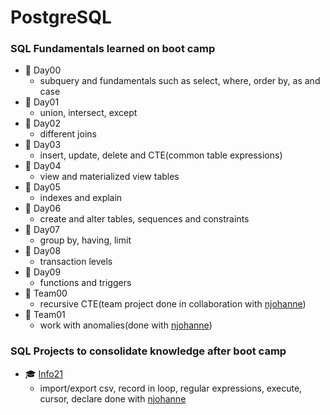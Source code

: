 # PostgreSQL
### SQL Fundamentals learned on boot camp

- :file_folder: Day00
  - subquery and fundamentals such as select, where, order by, as and case
- :file_folder: Day01
  -  union, intersect, except
- :file_folder: Day02
  -  different joins
- :file_folder: Day03
  -  insert, update, delete and CTE(common table expressions)
- :file_folder: Day04
  - view and materialized view tables
- :file_folder: Day05
  - indexes and explain
- :file_folder: Day06
  - create and alter tables, sequences and constraints
- :file_folder: Day07
  - group by, having, limit
- :file_folder: Day08
  - transaction levels
- :file_folder: Day09
  - functions and triggers
- :file_folder: Team00
  - recursive CTE(team project done in collaboration with [njohanne](https://github.com/njohanne))
- :file_folder: Team01
  - work with anomalies(done with [njohanne](https://github.com/njohanne))
  
  
### SQL Projects to consolidate knowledge after boot camp
- :mortar_board: [Info21](https://github.com/sinyana383/Info21)
  - import/export csv, record in loop, regular expressions, execute, cursor, declare
  done with [njohanne](https://github.com/njohanne)
